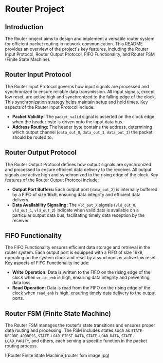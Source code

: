 # Router Project

## Introduction

The Router project aims to design and implement a versatile router system for efficient packet routing in network communication. This README provides an overview of the project's key features, including the Router Input Protocol, Router Output Protocol, FIFO Functionality, and Router FSM (Finite State Machine).

## Router Input Protocol

The Router Input Protocol governs how input signals are processed and synchronized to ensure reliable data transmission. All input signals, except low reset, are active high and synchronized to the falling edge of the clock. This synchronization strategy helps maintain setup and hold times. Key aspects of the Router Input Protocol include:

- **Packet Validity:** The `packet_valid` signal is asserted on the clock edge when the header byte is driven onto the input data bus.
- **Address Routing:** The header byte contains the address, determining which output channel (`data_out_0`, `data_out_1`, `data_out_2`) the packet should be routed to.

## Router Output Protocol

The Router Output Protocol defines how output signals are synchronized and processed to ensure efficient data delivery to the receiver. All output signals are active high and synchronized to the rising edge of the clock. Key features of the Router Output Protocol include:

- **Output Port Buffers:** Each output port (`data_out_X`) is internally buffered by a FIFO of size 16x9, ensuring data integrity and efficient data delivery.
- **Data Availability Signaling:** The `vld_out_X` signals (`vld_out_0`, `vld_out_1`, `vld_out_2`) indicate when valid data is available on a particular output data bus, facilitating timely data reception by the receiver.

## FIFO Functionality

The FIFO Functionality ensures efficient data storage and retrieval in the router system. Each output port is equipped with a FIFO of size 16x9, operating on the system clock and reset by a synchronizer active low reset. Key aspects of FIFO Functionality include:

- **Write Operation:** Data is written to the FIFO on the rising edge of the clock when `write_enb` is high, ensuring data integrity and preventing data loss.
- **Read Operation:** Data is read from the FIFO on the rising edge of the clock when `read_enb` is high, ensuring timely data delivery to the output ports.

## Router FSM (Finite State Machine)

The Router FSM manages the router's state transitions and ensures proper data routing and processing. The FSM includes states such as `STATE-DECODE_ADDRESS`, `STATE-LOAD_FIRST_DATA`, `STATE-LOAD_DATA`, `STATE-LOAD_PARITY`, and others, each serving a specific function in the packet routing process.

![Router Finite State Machine](router fsm image.jpg)
